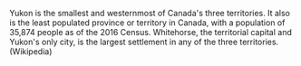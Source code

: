 Yukon is the smallest and westernmost of Canada's three territories. It also is the least populated province or territory in Canada, with a population of 35,874 people as of the 2016 Census. Whitehorse, the territorial capital and Yukon's only city, is the largest settlement in any of the three territories. (Wikipedia)
